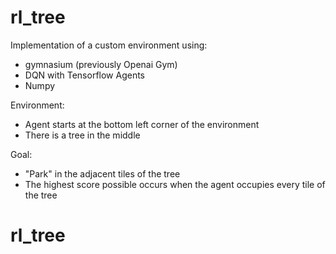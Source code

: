 # rl_tree

Implementation of a custom environment using:

- gymnasium (previously Openai Gym)
- DQN with Tensorflow Agents
- Numpy 

Environment:

- Agent starts at the bottom left corner of the environment
- There is a tree in the middle

Goal:

- "Park" in the adjacent tiles of the tree
- The highest score possible occurs when the agent occupies every tile of the tree

# rl_tree
